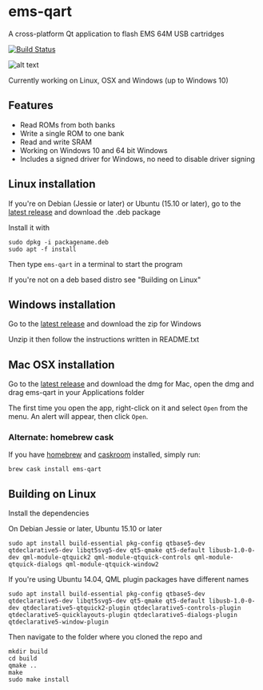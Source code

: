 # ems-qart
A cross-platform Qt application to flash EMS 64M USB cartridges

[![Build Status](https://travis-ci.org/rbino/ems-qart.svg?branch=master)](https://travis-ci.org/rbino/ems-qart)

![alt text](https://i.imgur.com/UU4yUpi.png)

Currently working on Linux, OSX and Windows (up to Windows 10)

## Features
- Read ROMs from both banks
- Write a single ROM to one bank
- Read and write SRAM
- Working on Windows 10 and 64 bit Windows
- Includes a signed driver for Windows, no need to disable driver signing

## Linux installation
If you're on Debian (Jessie or later) or Ubuntu (15.10 or later), go to the [latest release](https://github.com/rbino/ems-qart/releases/latest) and download the .deb package

Install it with
```
sudo dpkg -i packagename.deb
sudo apt -f install
```
Then type `ems-qart` in a terminal to start the program

If you're not on a deb based distro see "Building on Linux"

## Windows installation
Go to the [latest release](https://github.com/rbino/ems-qart/releases/latest) and download the zip for Windows

Unzip it then follow the instructions written in README.txt

## Mac OSX installation
Go to the [latest release](https://github.com/rbino/ems-qart/releases/latest) and download the dmg for Mac, open the dmg and drag ems-qart in your Applications folder

The first time you open the app, right-click on it and select `Open` from the menu. An alert will appear, then click `Open`.

### Alternate: homebrew cask
If you have [homebrew](https://brew.sh) and [caskroom](https://caskroom.github.io/) installed, simply run:

`brew cask install ems-qart`

## Building on Linux
Install the dependencies

On Debian Jessie or later, Ubuntu 15.10 or later
```
sudo apt install build-essential pkg-config qtbase5-dev qtdeclarative5-dev libqt5svg5-dev qt5-qmake qt5-default libusb-1.0-0-dev qml-module-qtquick2 qml-module-qtquick-controls qml-module-qtquick-dialogs qml-module-qtquick-window2
```

If you're using Ubuntu 14.04, QML plugin packages have different names
```
sudo apt install build-essential pkg-config qtbase5-dev qtdeclarative5-dev libqt5svg5-dev qt5-qmake qt5-default libusb-1.0-0-dev qtdeclarative5-qtquick2-plugin qtdeclarative5-controls-plugin qtdeclarative5-quicklayouts-plugin qtdeclarative5-dialogs-plugin qtdeclarative5-window-plugin
```

Then navigate to the folder where you cloned the repo and
```
mkdir build
cd build
qmake ..
make
sudo make install
```
